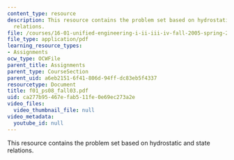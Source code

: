 ```yaml
---
content_type: resource
description: This resource contains the problem set based on hydrostatic and state
  relations.
file: /courses/16-01-unified-engineering-i-ii-iii-iv-fall-2005-spring-2006/ca277b95467efab511fe0e69ec273a2e_f01_ps08_fall03.pdf
file_type: application/pdf
learning_resource_types:
- Assignments
ocw_type: OCWFile
parent_title: Assignments
parent_type: CourseSection
parent_uid: a6eb2151-6f41-806d-94ff-dc83eb5f4337
resourcetype: Document
title: f01_ps08_fall03.pdf
uid: ca277b95-467e-fab5-11fe-0e69ec273a2e
video_files:
  video_thumbnail_file: null
video_metadata:
  youtube_id: null
---
```

This resource contains the problem set based on hydrostatic and state relations.

